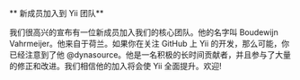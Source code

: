 ** 新成员加入到 Yii 团队**

我们很高兴的宣布有一位新成员加入我们的核心团队。他的名字叫 Boudewijn Vahrmeijer。他来自于荷兰。如果你在关注 GitHub 上 Yii 的开发，那么可能，你已经注意到了他 @dynasource。他是一名积极的长时间贡献者，并且参与了大量的修正和改进。我们相信他的加入将会使 Yii 全面提升。欢迎!
